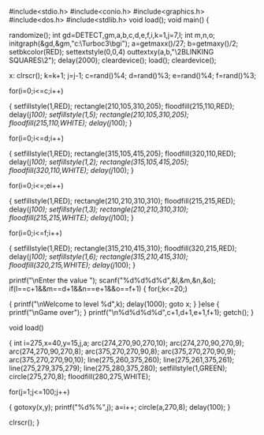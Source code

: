 
#include<stdio.h>
#include<conio.h>
#include<graphics.h>
#include<dos.h>
#include<stdlib.h>
void load(); 
void main()
{

randomize();
int gd=DETECT,gm,a,b,c,d,e,f,i,k=1,j=7,l;
int m,n,o;
initgraph(&gd,&gm,"c:\\Turboc3\\bgi");
a=getmaxx()/27;
b=getmaxy()/2; 
setbkcolor(RED); 
settextstyle(0,0,4) outtextxy(a,b,"\2BLINKING SQUARES\2");
delay(2000); 
cleardevice();
load(); 
cleardevice(); 


x: 
clrscr();
k=k+1;
j=j-1; 
c=rand()%4;
d=rand()%3; 
e=rand()%4;
f=rand()%3;

for(i=0;i<=c;i++)

{
setfillstyle(1,RED); 
rectangle(210,105,310,205);
floodfill(215,110,RED);
delay(j*100); setfillstyle(1,5); 
rectangle(210,105,310,205);
floodfill(215,110,WHITE);
delay(j*100);
}

for(i=0;i<=d;i++)

{
setfillstyle(1,RED); 
rectangle(315,105,415,205);
floodfill(320,110,RED);
delay(j*100); setfillstyle(1,2); 
rectangle(315,105,415,205);
floodfill(320,110,WHITE);
delay(j*100);
}

for(i=0;i<=;ei++)

{
setfillstyle(1,RED); 
rectangle(210,210,310,310);
floodfill(215,215,RED);
delay(j*100); setfillstyle(1,3); 
rectangle(210,210,310,310);
floodfill(215,215,WHITE);
delay(j*100);
}

for(i=0;i<=f;i++)

{
setfillstyle(1,RED); 
rectangle(315,210,415,310);
floodfill(320,215,RED);
delay(j*100); setfillstyle(1,6); 
rectangle(315,210,415,310);
floodfill(320,215,WHITE);
delay(j*100);
}

printf("\nEnter the value "); 
scanf("%d%d%d%d",&l,&m,&n,&o);
if(l==c+1&&m==d+1&&n==e+1&&o==f+1)
{
for(;k<=20;)

{
printf("\nWelcome to level %d",k);
delay(1000);
goto x;
}
}else
{
printf("\nGame over");
}
printf("\n%d%d%d%d",c+1,d+1,e+1,f+1);
getch();
}

void load()

{
int i=275,x=40,y=15,j,a; 
arc(274,270,90,270,10);
arc(274,270,90,270,9); 
arc(274,270,90,270,8); 
arc(375,270,270,90,8); 
arc(375,270,270,90,9); 
arc(375,270,270,90,10);
line(275,260,375,260);
line(275,261,375,261);
line(275,279,375,279);
line(275,280,375,280); 
setfillstyle(1,GREEN); 
circle(275,270,8);
floodfill(280,275,WHITE);

for(j=1;j<=100;j++)

{
gotoxy(x,y);
printf("%d%%",j); 
a=i++; 
circle(a,270,8);
delay(100);
}

clrscr();
}
